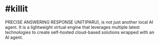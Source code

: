 # #killit
PRECISE ANSWERING RESPONSE UNIT(PARU), is not just another local AI agent. It is a lightweight virtual engine that leverages multiple latest technologies to create self-hosted cloud-based solutions wrapped with an AI agent.
